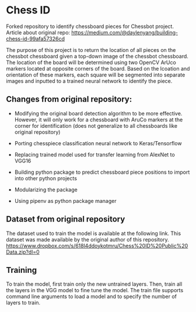 # Chess ID
Forked repository to identify chessboard pieces for Chessbot project. Article about original repo: https://medium.com/@daylenyang/building-chess-id-99afa57326cd

The purpose of this project is to return the location of all pieces on the chessbot chessboard given a top-down image of the chessbot chessboard. The location of the board will be determined using two OpenCV ArUco markers located at opposite corners of the board. Based on the lcoation and orientation of these markers, each square will be segmented into separate images and inputted to a trained neural network to identify the piece.

## Changes from original repository:

* Modifying the original board detection algorithm to be more effective. However, it will only work for a chessboard with AruCo markers at the corner for identification (does not generalize to all chessboards like original repository)

* Porting chesspiece classification neural network to Keras/Tensorflow

* Replacing trained model used for transfer learning from AlexNet to VGG16

* Building python package to predict chessboard piece positions to import into other python projects

* Modularizing the package

* Using pipenv as python package manager


## Dataset from original repository

The dataset used to train the model is available at the following link. This dataset was made available by the original author of this repository. https://www.dropbox.com/s/618l4ddoykotmru/Chess%20ID%20Public%20Data.zip?dl=0

## Training
To train the model, first train only the new untrained layers. Then, train all the layers in the VGG model to fine tune the model. The train file supports command line arguments to load a model and to specify the number of layers to train.
